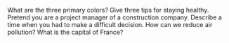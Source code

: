 What are the three primary colors?
Give three tips for staying healthy.
Pretend you are a project manager of a construction company. Describe a time when you had to make a difficult decision.
How can we reduce air pollution?
What is the capital of France?